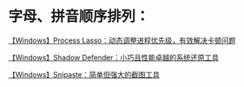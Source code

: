 # 字母、拼音顺序排列：

[【Windows】Process Lasso：动态调整进程优先级，有效解决卡顿问题](Software/【Windows】Process%20Lasso：动态调整进程优先级，有效解决卡顿问题.md)

[【Windows】Shadow Defender：小巧且性能卓越的系统还原工具](Software/【Windows】Shadow%20Defender：小巧且性能卓越的系统还原工具.md)

[【Windows】Snipaste：简单但强大的截图工具](Software/【Windows】Snipaste：简单但强大的截图工具.md)
